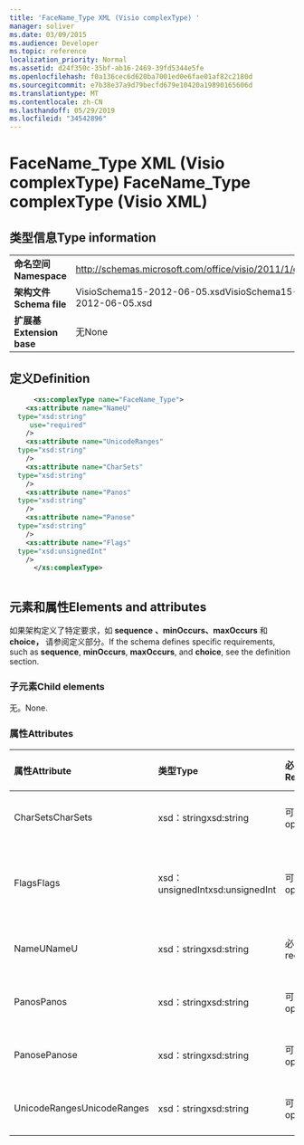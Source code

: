 ```yaml
---
title: 'FaceName_Type XML (Visio complexType) '
manager: soliver
ms.date: 03/09/2015
ms.audience: Developer
ms.topic: reference
localization_priority: Normal
ms.assetid: d24f350c-35bf-ab16-2469-39fd5344e5fe
ms.openlocfilehash: f0a136cec6d620ba7001ed0e6fae01af82c2180d
ms.sourcegitcommit: e7b38e37a9d79becfd679e10420a19890165606d
ms.translationtype: MT
ms.contentlocale: zh-CN
ms.lasthandoff: 05/29/2019
ms.locfileid: "34542896"
---
```

# <a name="facename_type-complextype-visio-xml"></a><span data-ttu-id="16bab-102">FaceName_Type XML (Visio complexType) </span><span class="sxs-lookup"><span data-stu-id="16bab-102">FaceName_Type complexType (Visio XML)</span></span>

## <a name="type-information"></a><span data-ttu-id="16bab-103">类型信息</span><span class="sxs-lookup"><span data-stu-id="16bab-103">Type information</span></span>

|||
|:-----|:-----|
|<span data-ttu-id="16bab-104">**命名空间**</span><span class="sxs-lookup"><span data-stu-id="16bab-104">**Namespace**</span></span> <br/> |http://schemas.microsoft.com/office/visio/2011/1/core  <br/> |
|<span data-ttu-id="16bab-105">**架构文件**</span><span class="sxs-lookup"><span data-stu-id="16bab-105">**Schema file**</span></span> <br/> |<span data-ttu-id="16bab-106">VisioSchema15-2012-06-05.xsd</span><span class="sxs-lookup"><span data-stu-id="16bab-106">VisioSchema15-2012-06-05.xsd</span></span>  <br/> |
|<span data-ttu-id="16bab-107">**扩展基**</span><span class="sxs-lookup"><span data-stu-id="16bab-107">**Extension base**</span></span> <br/> |<span data-ttu-id="16bab-108">无</span><span class="sxs-lookup"><span data-stu-id="16bab-108">None</span></span>  <br/> |
   
## <a name="definition"></a><span data-ttu-id="16bab-109">定义</span><span class="sxs-lookup"><span data-stu-id="16bab-109">Definition</span></span>

```XML
      <xs:complexType name="FaceName_Type">
    <xs:attribute name="NameU"
  type="xsd:string"
     use="required"
    />
    <xs:attribute name="UnicodeRanges"
  type="xsd:string"
    />
    <xs:attribute name="CharSets"
  type="xsd:string"
    />
    <xs:attribute name="Panos"
  type="xsd:string"
    />
    <xs:attribute name="Panose"
  type="xsd:string"
    />
    <xs:attribute name="Flags"
  type="xsd:unsignedInt"
    />
      </xs:complexType>
      
```

## <a name="elements-and-attributes"></a><span data-ttu-id="16bab-110">元素和属性</span><span class="sxs-lookup"><span data-stu-id="16bab-110">Elements and attributes</span></span>

<span data-ttu-id="16bab-111">如果架构定义了特定要求，如 **sequence** **、minOccurs、maxOccurs** 和 **choice，** 请参阅定义部分。</span><span class="sxs-lookup"><span data-stu-id="16bab-111">If the schema defines specific requirements, such as **sequence**, **minOccurs**, **maxOccurs**, and **choice**, see the definition section.</span></span> 
  
### <a name="child-elements"></a><span data-ttu-id="16bab-112">子元素</span><span class="sxs-lookup"><span data-stu-id="16bab-112">Child elements</span></span>

<span data-ttu-id="16bab-113">无。</span><span class="sxs-lookup"><span data-stu-id="16bab-113">None.</span></span>
  
### <a name="attributes"></a><span data-ttu-id="16bab-114">属性</span><span class="sxs-lookup"><span data-stu-id="16bab-114">Attributes</span></span>

|<span data-ttu-id="16bab-115">**属性**</span><span class="sxs-lookup"><span data-stu-id="16bab-115">**Attribute**</span></span>|<span data-ttu-id="16bab-116">**类型**</span><span class="sxs-lookup"><span data-stu-id="16bab-116">**Type**</span></span>|<span data-ttu-id="16bab-117">**必需**</span><span class="sxs-lookup"><span data-stu-id="16bab-117">**Required**</span></span>|<span data-ttu-id="16bab-118">**描述**</span><span class="sxs-lookup"><span data-stu-id="16bab-118">**Description**</span></span>|<span data-ttu-id="16bab-119">**可能的值**</span><span class="sxs-lookup"><span data-stu-id="16bab-119">**Possible values**</span></span>|
|:-----|:-----|:-----|:-----|:-----|
|<span data-ttu-id="16bab-120">CharSets</span><span class="sxs-lookup"><span data-stu-id="16bab-120">CharSets</span></span>  <br/> |<span data-ttu-id="16bab-121">xsd：string</span><span class="sxs-lookup"><span data-stu-id="16bab-121">xsd:string</span></span>  <br/> |<span data-ttu-id="16bab-122">可选</span><span class="sxs-lookup"><span data-stu-id="16bab-122">optional</span></span>  <br/> ||<span data-ttu-id="16bab-123">xsd：string 类型的值。</span><span class="sxs-lookup"><span data-stu-id="16bab-123">Values of the xsd:string type.</span></span>  <br/> |
|<span data-ttu-id="16bab-124">Flags</span><span class="sxs-lookup"><span data-stu-id="16bab-124">Flags</span></span>  <br/> |<span data-ttu-id="16bab-125">xsd：unsignedInt</span><span class="sxs-lookup"><span data-stu-id="16bab-125">xsd:unsignedInt</span></span>  <br/> |<span data-ttu-id="16bab-126">可选</span><span class="sxs-lookup"><span data-stu-id="16bab-126">optional</span></span>  <br/> ||<span data-ttu-id="16bab-127">xsd：unsignedInt 类型的值。</span><span class="sxs-lookup"><span data-stu-id="16bab-127">Values of the xsd:unsignedInt type.</span></span>  <br/> |
|<span data-ttu-id="16bab-128">NameU</span><span class="sxs-lookup"><span data-stu-id="16bab-128">NameU</span></span>  <br/> |<span data-ttu-id="16bab-129">xsd：string</span><span class="sxs-lookup"><span data-stu-id="16bab-129">xsd:string</span></span>  <br/> |<span data-ttu-id="16bab-130">必需</span><span class="sxs-lookup"><span data-stu-id="16bab-130">required</span></span>  <br/> ||<span data-ttu-id="16bab-131">xsd：string 类型的值。</span><span class="sxs-lookup"><span data-stu-id="16bab-131">Values of the xsd:string type.</span></span>  <br/> |
|<span data-ttu-id="16bab-132">Panos</span><span class="sxs-lookup"><span data-stu-id="16bab-132">Panos</span></span>  <br/> |<span data-ttu-id="16bab-133">xsd：string</span><span class="sxs-lookup"><span data-stu-id="16bab-133">xsd:string</span></span>  <br/> |<span data-ttu-id="16bab-134">可选</span><span class="sxs-lookup"><span data-stu-id="16bab-134">optional</span></span>  <br/> ||<span data-ttu-id="16bab-135">xsd：string 类型的值。</span><span class="sxs-lookup"><span data-stu-id="16bab-135">Values of the xsd:string type.</span></span>  <br/> |
|<span data-ttu-id="16bab-136">Panose</span><span class="sxs-lookup"><span data-stu-id="16bab-136">Panose</span></span>  <br/> |<span data-ttu-id="16bab-137">xsd：string</span><span class="sxs-lookup"><span data-stu-id="16bab-137">xsd:string</span></span>  <br/> |<span data-ttu-id="16bab-138">可选</span><span class="sxs-lookup"><span data-stu-id="16bab-138">optional</span></span>  <br/> ||<span data-ttu-id="16bab-139">xsd：string 类型的值。</span><span class="sxs-lookup"><span data-stu-id="16bab-139">Values of the xsd:string type.</span></span>  <br/> |
|<span data-ttu-id="16bab-140">UnicodeRanges</span><span class="sxs-lookup"><span data-stu-id="16bab-140">UnicodeRanges</span></span>  <br/> |<span data-ttu-id="16bab-141">xsd：string</span><span class="sxs-lookup"><span data-stu-id="16bab-141">xsd:string</span></span>  <br/> |<span data-ttu-id="16bab-142">可选</span><span class="sxs-lookup"><span data-stu-id="16bab-142">optional</span></span>  <br/> ||<span data-ttu-id="16bab-143">xsd：string 类型的值。</span><span class="sxs-lookup"><span data-stu-id="16bab-143">Values of the xsd:string type.</span></span>  <br/> |
   

